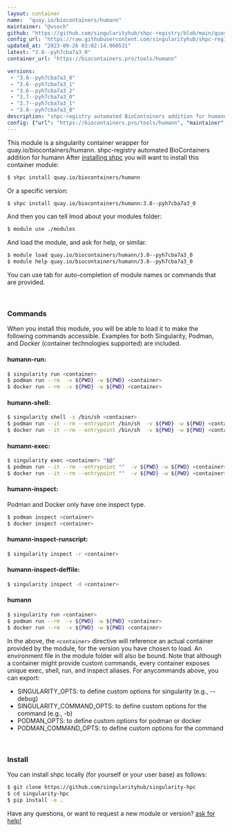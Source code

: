 ```yaml
---
layout: container
name:  "quay.io/biocontainers/humann"
maintainer: "@vsoch"
github: "https://github.com/singularityhub/shpc-registry/blob/main/quay.io/biocontainers/humann/container.yaml"
config_url: "https://raw.githubusercontent.com/singularityhub/shpc-registry/main/quay.io/biocontainers/humann/container.yaml"
updated_at: "2023-09-26 03:02:14.960531"
latest: "3.8--pyh7cba7a3_0"
container_url: "https://biocontainers.pro/tools/humann"

versions:
 - "3.6--pyh7cba7a3_0"
 - "3.6--pyh7cba7a3_1"
 - "3.6--pyh7cba7a3_2"
 - "3.7--pyh7cba7a3_0"
 - "3.7--pyh7cba7a3_1"
 - "3.8--pyh7cba7a3_0"
description: "shpc-registry automated BioContainers addition for humann"
config: {"url": "https://biocontainers.pro/tools/humann", "maintainer": "@vsoch", "description": "shpc-registry automated BioContainers addition for humann", "latest": {"3.8--pyh7cba7a3_0": "sha256:a8338668a9e62e8cbddb6d70ed4aaea939d5e7aea2cf479cdb208bbf40452fad"}, "tags": {"3.6--pyh7cba7a3_0": "sha256:7b9093898aa115471daf054d4baf0aa4ab4d1af39d077812f7445d5b3fd766f0", "3.6--pyh7cba7a3_1": "sha256:8475bb77f9eeeb272819f4ce97e92db56c0be6d98fde5be0b8631d8908b1f553", "3.6--pyh7cba7a3_2": "sha256:ff4ec1968d8e8b29b85d146cbf3486e601a6e63f7e3cf5d8fef954bf61a2f09d", "3.7--pyh7cba7a3_0": "sha256:afb42d2804535caada5c8edc0344dceb0777e94ae5b0680cacddd628441a6079", "3.7--pyh7cba7a3_1": "sha256:577a71dbd24530f0905bc01f4a715d47a684a4feb237e4e5a3927fcb7ade473a", "3.8--pyh7cba7a3_0": "sha256:a8338668a9e62e8cbddb6d70ed4aaea939d5e7aea2cf479cdb208bbf40452fad"}, "docker": "quay.io/biocontainers/humann"}
---
```


This module is a singularity container wrapper for quay.io/biocontainers/humann.
shpc-registry automated BioContainers addition for humann
After [installing shpc](#install) you will want to install this container module:


```bash
$ shpc install quay.io/biocontainers/humann
```

Or a specific version:

```bash
$ shpc install quay.io/biocontainers/humann:3.8--pyh7cba7a3_0
```

And then you can tell lmod about your modules folder:

```bash
$ module use ./modules
```

And load the module, and ask for help, or similar.

```bash
$ module load quay.io/biocontainers/humann/3.8--pyh7cba7a3_0
$ module help quay.io/biocontainers/humann/3.8--pyh7cba7a3_0
```

You can use tab for auto-completion of module names or commands that are provided.

<br>

### Commands

When you install this module, you will be able to load it to make the following commands accessible.
Examples for both Singularity, Podman, and Docker (container technologies supported) are included.

#### humann-run:

```bash
$ singularity run <container>
$ podman run --rm  -v ${PWD} -w ${PWD} <container>
$ docker run --rm  -v ${PWD} -w ${PWD} <container>
```

#### humann-shell:

```bash
$ singularity shell -s /bin/sh <container>
$ podman run --it --rm --entrypoint /bin/sh  -v ${PWD} -w ${PWD} <container>
$ docker run --it --rm --entrypoint /bin/sh  -v ${PWD} -w ${PWD} <container>
```

#### humann-exec:

```bash
$ singularity exec <container> "$@"
$ podman run --it --rm --entrypoint ""  -v ${PWD} -w ${PWD} <container> "$@"
$ docker run --it --rm --entrypoint ""  -v ${PWD} -w ${PWD} <container> "$@"
```

#### humann-inspect:

Podman and Docker only have one inspect type.

```bash
$ podman inspect <container>
$ docker inspect <container>
```

#### humann-inspect-runscript:

```bash
$ singularity inspect -r <container>
```

#### humann-inspect-deffile:

```bash
$ singularity inspect -d <container>
```



#### humann

```bash
$ singularity run <container>
$ podman run --rm  -v ${PWD} -w ${PWD} <container>
$ docker run --rm  -v ${PWD} -w ${PWD} <container>
```


In the above, the `<container>` directive will reference an actual container provided
by the module, for the version you have chosen to load. An environment file in the
module folder will also be bound. Note that although a container
might provide custom commands, every container exposes unique exec, shell, run, and
inspect aliases. For anycommands above, you can export:

 - SINGULARITY_OPTS: to define custom options for singularity (e.g., --debug)
 - SINGULARITY_COMMAND_OPTS: to define custom options for the command (e.g., -b)
 - PODMAN_OPTS: to define custom options for podman or docker
 - PODMAN_COMMAND_OPTS: to define custom options for the command

<br>

### Install

You can install shpc locally (for yourself or your user base) as follows:

```bash
$ git clone https://github.com/singularityhub/singularity-hpc
$ cd singularity-hpc
$ pip install -e .
```

Have any questions, or want to request a new module or version? [ask for help!](https://github.com/singularityhub/singularity-hpc/issues)
